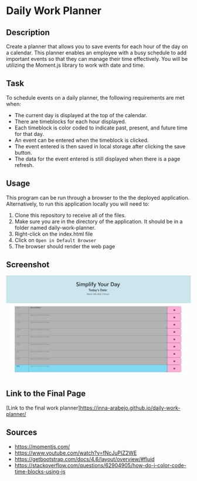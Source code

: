 # Daily Work Planner

## Description
Create a planner that allows you to save events for each hour of the day on a calendar. This planner enables an employee with a busy schedule to add important events so that they can manage their time effectively. You will be utilizing the Moment.js library to work with date and time. 

## Task 
To schedule events on a daily planner, the following requirements are met when:
- The current day is displayed at the top of the calendar.
- There are timeblocks for each hour displayed.
- Each timeblock is color coded to indicate past, present, and future time for that day.
- An event can be entered when the timeblock is clicked.
- The event entered is then saved in local storage after clicking the save button.
- The data for the event entered is still displayed when there is a page refresh.

## Usage
This program can be run through a browser to the the deployed application. Alternatively, to run this application locally you will need to:

1. Clone this repository to receive all of the files.
2. Make sure you are in the directory of the application. It should be in a folder named daily-work-planner.
3. Right-click on the index.html file
4. Click on `Open in Default Browser`
5. The browser should render the web page

## Screenshot
![Daily work planner screenshot](./css/images/daily-planner-screenshot.jpg)

## Link to the Final Page
[Link to the final work planner]https://inna-arabejo.github.io/daily-work-planner/

## Sources
- https://momentjs.com/
- https://www.youtube.com/watch?v=fNcJuPIZ2WE
- https://getbootstrap.com/docs/4.6/layout/overview/#fluid
- https://stackoverflow.com/questions/62904905/how-do-i-color-code-time-blocks-using-js

